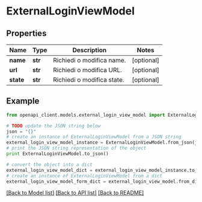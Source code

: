 # ExternalLoginViewModel



## Properties

Name | Type | Description | Notes
------------ | ------------- | ------------- | -------------
**name** | **str** | Richiedi o modifica name. | [optional] 
**url** | **str** | Richiedi o modifica URL. | [optional] 
**state** | **str** | Richiedi o modifica state. | [optional] 

## Example

```python
from openapi_client.models.external_login_view_model import ExternalLoginViewModel

# TODO update the JSON string below
json = "{}"
# create an instance of ExternalLoginViewModel from a JSON string
external_login_view_model_instance = ExternalLoginViewModel.from_json(json)
# print the JSON string representation of the object
print ExternalLoginViewModel.to_json()

# convert the object into a dict
external_login_view_model_dict = external_login_view_model_instance.to_dict()
# create an instance of ExternalLoginViewModel from a dict
external_login_view_model_form_dict = external_login_view_model.from_dict(external_login_view_model_dict)
```
[[Back to Model list]](../README.md#documentation-for-models) [[Back to API list]](../README.md#documentation-for-api-endpoints) [[Back to README]](../README.md)


